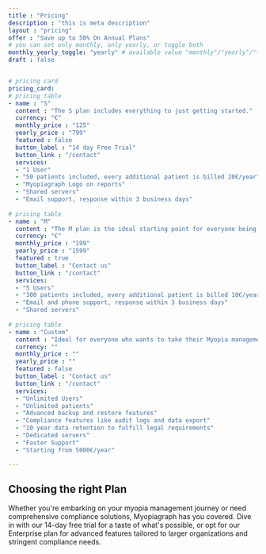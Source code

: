 ```yaml
---
title : "Pricing"
description : "this is meta description"
layout : "pricing"
offer : "Save up to 50% On Annual Plans"
# you can set only monthly, only yearly, or toggle both
monthly_yearly_toggle: "yearly" # available value "monthly"/"yearly"/"toggle"
draft : false


# pricing card
pricing_card:
# pricing table
- name : "S"
  content : "The S plan includes everything to just getting started."
  currency: "€"
  monthly_price : "125"
  yearly_price : "799"
  featured : false
  button_label : "14 day Free Trial"
  button_link : "/contact"
  services:
  - "1 User"
  - "50 patients included, every additional patient is billed 20€/year"
  - "Myopiagraph Logo on reports"
  - "Shared servers"
  - "Email support, response within 3 business days"
  
# pricing table
- name : "M"
  content : "The M plan is the ideal starting point for everyone being serious about Myopia management."
  currency: "€"
  monthly_price : "199"
  yearly_price : "1599"
  featured : true
  button_label : "Contact us"
  button_link : "/contact"
  services:
  - "5 Users"
  - "300 patients included, every additional patient is billed 10€/year"
  - "Email and phone support, response within 3 business days"
  - "Shared servers"
  
# pricing table
- name : "Custom"
  content : "Ideal for everyone who wants to take their Myopia management to the next level including backups, compliance and collaboration features."
  currency: ""
  monthly_price : ""
  yearly_price : ""
  featured : false
  button_label : "Contact us"
  button_link : "/contact"
  services:
  - "Unlimited Users"
  - "Unlimited patients"
  - "Advanced backup and restore features"
  - "Compliance features like audit logs and data export"
  - "10 year data retention to fulfill legal requirements"
  - "Dedicated servers"
  - "Faster Support"
  - "Starting from 5000€/year"

---
```


## Choosing the right **Plan**

Whether you're embarking on your myopia management journey or need comprehensive compliance solutions, Myopiagraph has you covered. Dive in with our 14-day free trial for a taste of what's possible, or opt for our Enterprise plan for advanced features tailored to larger organizations and stringent compliance needs.